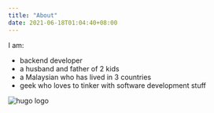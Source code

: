 ```yaml
---
title: "About"
date: 2021-06-18T01:04:40+08:00
---
```


I am:
* backend developer
* a husband and father of 2 kids
* a Malaysian who has lived in 3 countries
* geek who loves to tinker with software development stuff

![hugo logo](/img/hugo-logo.png)